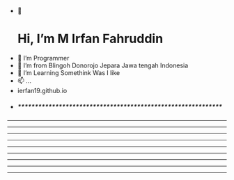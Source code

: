 - 👋 <h1>Hi, I’m M Irfan Fahruddin</h1>
- 👀 I’m Programmer
- 🌱 I’m from Blingoh Donorojo Jepara Jawa tengah Indonesia
- 💞️ I’m Learning Somethink Was I like
- 📫 ...
- ierfan19.github.io
- <h5>************************************************************
************************************************************
**		***  ********  *******   ***      **     **       **
**		***  **	   **  ******	** **     ** *   **		  **
**		***  ********  **      **   **	  ** * * **       **
**  	***  *****	   ****** *********   **  * ***       **
**  	***  **  **    **    **       **  **    ***       **
**  	***  **   **   **   **         ** **     **       **
************************************************************
************************************************************
</h5>





<!---
Ierfan19/Ierfan19 is a ✨ special ✨ repository because its `README.md` (this file) appears on your GitHub profile.
You can click the Preview link to take a look at your changes.
--->
